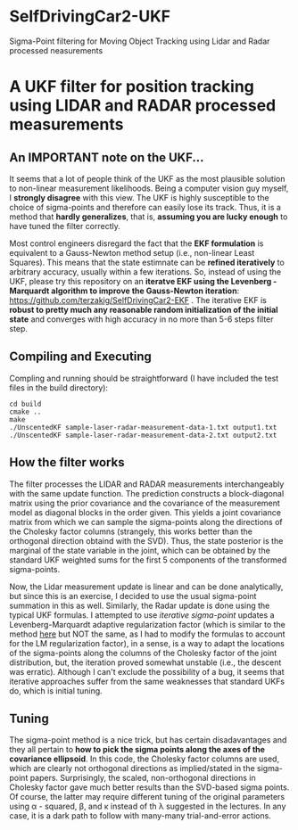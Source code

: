 # SelfDrivingCar2-UKF
Sigma-Point filtering for Moving Object Tracking using Lidar and Radar processed neasurements

# A UKF filter for position tracking using LIDAR and RADAR processed measurements

## An IMPORTANT note on the UKF...

It seems that a lot of people think of the UKF as the most plausible solution to non-linear measurement likelihoods. Being a computer vision guy myself, I **strongly disagree** with this view. The UKF is highly susceptible to the choice of sigma-points and therefore can easily lose its track. Thus, it is a method that **hardly generalizes**, that is, **assuming you are lucky enough** to have tuned the filter correctly. 

Most control engineers disregard the fact that the **EKF formulation** is equivalent to a Gauss-Newton method setup (i.e., non-linear Least Squares). This means that the state estimnate can be **refined iteratively** to arbitrary accuracy, usually within a few iterations. So, instead of using the UKF, please try this repository on an **iteratve EKF using the Levenberg - Marquardt algorithm to improve the Gauss-Newton iteration**: https://github.com/terzakig/SelfDrivingCar2-EKF . The iterative EKF is **robust to pretty much any reasonable random initialization of the initial state** and converges with high accuracy in no more than 5-6 steps filter step. 


## Compiling and Executing
Compling and running should be straightforward (I have included the test files in the build directory):
```
cd build
cmake ..
make
./UnscentedKF sample-laser-radar-measurement-data-1.txt output1.txt
./UnscentedKF sample-laser-radar-measurement-data-2.txt output2.txt
```
## How the filter works
The filter processes the LIDAR and RADAR measurements interchangeably with the same update function. The prediction constructs a block-diagonal matrix using the prior covariance and the covariance of the measurement model as diagonal blocks in the order given. This yields a joint covariance matrix from which we can sample the sigma-points along the directions of the Cholesky factor columns (strangely, this works better than the orthogonal direction obtaind with the SVD). Thus, the state posterior is  the marginal of the state variable in the joint, which can be obtained by the standard UKF weighted sums for the first 5 components of the transformed sigma-points. 

Now, the Lidar measurement update is linear and can be done analytically, but since this is an exercise, I decided to use the usual sigma-point summation in this as well. Similarly, the Radar update is done using the typical UKF formulas. I attempted to use _iterative sigma-point_ updates a Levenberg-Marquardt adaptive regularization factor (which is similar to the method [here](http://robotics.usc.edu/publications/media/uploads/pubs/500.pdf) but NOT the same, as I had to modify the formulas to account for the LM regularization factor), in a sense, is a way to adapt the locations of the sigma-points along the columns of the Cholesky factor of the joint distribution, but, the iteration proved somewhat unstable (i.e., the descent was erratic). Although I can't exclude the possibility of a bug, it seems that iterative approaches suffer from the same weaknesses that standard UKFs do, which is initial tuning.

## Tuning

The sigma-point method is a nice trick, but has certain disadavantages and they all pertain to **how to pick the sigma points along the axes of the covariance ellipsoid**. In this code, the Cholesky factor columns are used, which are clearly not orthogonal directions as implied/stated in the sigma-point papers. Surprisingly, the scaled, non-orthogonal directions in Cholesky factor gave much better results than the SVD-based sigma points. Of course, the latter may require different tuning of the original parameters using α - squared, β, and κ instead of th λ suggested in the lectures. In any case, it is a dark path to follow with many-many trial-and-error actions. 


